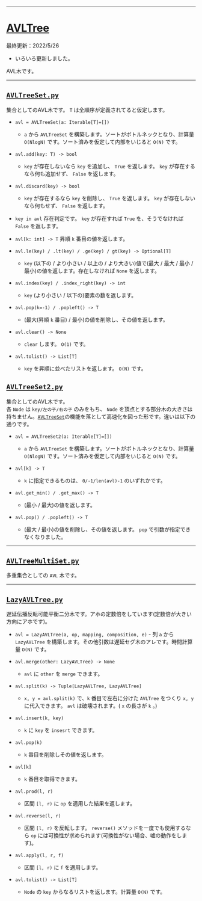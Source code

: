_____

# [AVLTree](https://github.com/titanium-22/Library_py/tree/main/DataStructures/BBST/AVLTree)

最終更新：2022/5/26

- いろいろ更新しました。

AVL木です。

_____

## [`AVLTreeSet.py`](https://github.com/titanium-22/Library_py/blob/main/DataStructures/BBST/AVLTree/AVLTreeSet.py)

集合としてのAVL木です。 `T` は全順序が定義されてると仮定します。

- `avl = AVLTreeSet(a: Iterable[T]=[])`
  - `a` から `AVLTreeSet` を構築します。ソートがボトルネックとなり、計算量 `O(NlogN)` です。ソート済みを仮定して内部をいじると `O(N)` です。

- `avl.add(key: T) -> bool`
  - `key` が存在しないなら `key` を追加し、 `True` を返します。 `key` が存在するなら何も追加せず、 `False` を返します。

- `avl.discard(key) -> bool`
  - `key` が存在するなら `key` を削除し、 `True` を返します。 `key` が存在しないなら何もせず、 `False` を返します。

- `key in avl`
存在判定です。 `key` が存在すれば `True` を、そうでなければ `False` を返します。

- `avl[k: int] -> T`
昇順 `k` 番目の値を返します。

- `avl.le(key) / .lt(key) / .ge(key) / gt(key) -> Optional[T]`
  - `key` (以下の / より小さい / 以上の / より大きい)値で(最大 / 最大 / 最小 / 最小)の値を返します。存在しなければ `None` を返します。

- `avl.index(key) / .index_right(key) -> int`
  - `key` (より小さい / 以下の)要素の数を返します。

- `avl.pop(k=-1) / .popleft() -> T`
  - (最大(昇順 `k` 番目) / 最小)の値を削除し、その値を返します。

- `avl.clear() -> None`
  - `clear` します。 `O(1)` です。

- `avl.tolist() -> List[T]`
  - `key` を昇順に並べたリストを返します。 `O(N)` です。

## [`AVLTreeSet2.py`](https://github.com/titanium-22/Library_py/blob/main/DataStructures/BBST/AVLTree/AVLTreeSet2.py)
集合としてのAVL木です。  
各 `Node` は `key/左の子/右の子` のみをもち、 `Node` を頂点とする部分木の大きさは持ちません。[`AVLTreeSet`](https://github.com/titanium-22/Library_py/blob/main/DataStructures/BBST/AVLTree/AVLTreeSet.py)の機能を落として高速化を図った形です。違いは以下の通りです。

- `avl = AVLTreeSet2(a: Iterable[T]=[])`
  - `a` から `AVLTreeSet` を構築します。ソートがボトルネックとなり、計算量 `O(NlogN)` です。ソート済みを仮定して内部をいじると `O(N)` です。

- `avl[k] -> T`
  - `k` に指定できるものは、 `0/-1/len(avl)-1` のいずれかです。

- `avl.get_min() / .get_max() -> T`
  - (最小 / 最大)の値を返します。

- `avl.pop() / .popleft() -> T`
  - (最大 / 最小)の値を削除し、その値を返します。 `pop` で引数が指定できなくなりました。

_____

## [`AVLTreeMultiSet.py`](https://github.com/titanium-22/Library_py/blob/main/DataStructures/BBST/AVLTree/AVLTreeMultiset.py)
多重集合としての `AVL` 木です。

_____

## [`LazyAVLTree.py`](https://github.com/titanium-22/Library_py/blob/main/DataStructures/BBST/AVLTree/LazyAVLTree.py)

遅延伝播反転可能平衡二分木です。アホの定数倍をしています(定数倍が大きい方向にアホです)。  

- `avl = LazyAVLTree(a, op, mapping, composition, e)` - 
列 `a` から `LazyAVLTree` を構築します。その他引数は遅延セグ木のアレです。時間計算量 `O(N)` です。

- `avl.merge(other: LazyAVLTree) -> None`
  - `avl` に `other` を `merge` できます。

- `avl.split(k) -> Tuple[LazyAVLTree, LazyAVLTree]`
  - `x, y = avl.split(k)` で、`k` 番目で左右に分けた `AVLTree` をつくり `x, y` に代入できます。 `avl` は破壊されます。( `x` の長さが `k` 。)

- `avl.insert(k, key)`
  - `k` に `key` を `insesrt` できます。

- `avl.pop(k)`
  - `k` 番目を削除しその値を返します。

- `avl[k]`
  - `k` 番目を取得できます。

- `avl.prod(l, r)`
  - 区間 `[l, r)` に `op` を適用した結果を返します。

- `avl.reverse(l, r)`
  - 区間 `[l, r)` を反転します。 `reverse()` メソッドを一度でも使用するなら `op` には可換性が求められます(可換性がない場合、嘘の動作をします)。

- `avl.apply(l, r, f)`
  - 区間 `[l, r)` に `f` を適用します。

- `avl.tolist() -> List[T]`
  - `Node` の `key` からなるリストを返します。計算量 `O(N)` です。

